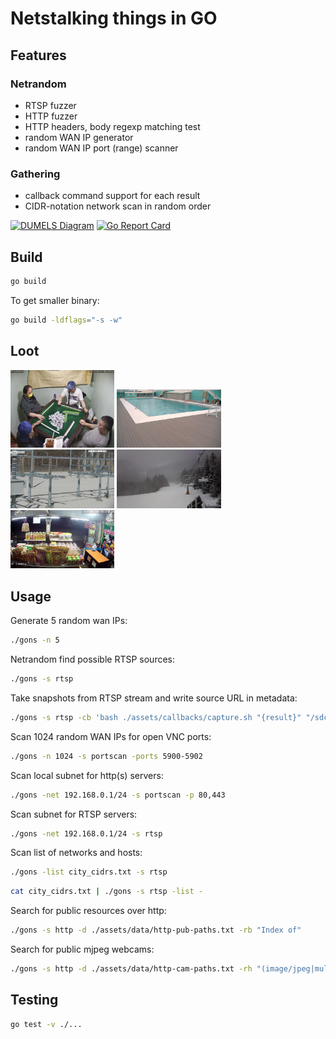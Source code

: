 # Netstalking things in GO

## Features

### Netrandom

- RTSP fuzzer
- HTTP fuzzer
- HTTP headers, body regexp matching test
- random WAN IP generator
- random WAN IP port (range) scanner

### Gathering

- callback command support for each result
- CIDR-notation network scan in random order

[![DUMELS Diagram](https://www.dumels.com/api/v1/badge/e32e5a35-9583-4902-aeef-82011e033de1)](https://www.dumels.com/diagram/e32e5a35-9583-4902-aeef-82011e033de1)
[![Go Report Card](https://goreportcard.com/badge/github.com/fagci/gons)](https://goreportcard.com/report/github.com/fagci/gons)

## Build

```sh
go build
```

To get smaller binary:

```sh
go build -ldflags="-s -w"
```

## Loot

<img src=".loot/rtsp1.jpg" width="33%">
<img src=".loot/rtsp2.jpg" width="33%">
<img src=".loot/rtsp3.jpg" width="33%">
<img src=".loot/rtsp4.jpg" width="33%">
<img src=".loot/rtsp5.jpg" width="33%">

## Usage

Generate 5 random wan IPs:

```sh
./gons -n 5
```

Netrandom find possible RTSP sources:

```sh
./gons -s rtsp
```

Take snapshots from RTSP stream and write source URL in metadata:

```sh
./gons -s rtsp -cb 'bash ./assets/callbacks/capture.sh "{result}" "/sdcard/Pictures/RTSP/" "{slug}"'
```

Scan 1024 random WAN IPs for open VNC ports:

```sh
./gons -n 1024 -s portscan -ports 5900-5902
```

Scan local subnet for http(s) servers:

```sh
./gons -net 192.168.0.1/24 -s portscan -p 80,443
```

Scan subnet for RTSP servers:

```sh
./gons -net 192.168.0.1/24 -s rtsp
```

Scan list of networks and hosts:

```sh
./gons -list city_cidrs.txt -s rtsp
```

```sh
cat city_cidrs.txt | ./gons -s rtsp -list -
```

Search for public resources over http:

```sh
./gons -s http -d ./assets/data/http-pub-paths.txt -rb "Index of"
```

Search for public mjpeg webcams:

```sh
./gons -s http -d ./assets/data/http-cam-paths.txt -rh "(image/jpeg|multipart/x-mixed-replace)"
```

## Testing

```sh
go test -v ./...
```
